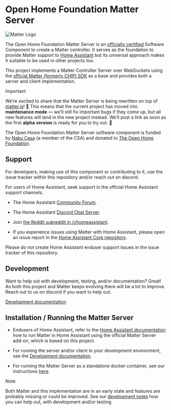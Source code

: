 # Open Home Foundation Matter Server

![Matter Logo](docs/matter_logo.svg)

The Open Home Foundation Matter Server is an [officially certified](https://csa-iot.org/csa_product/open-home-foundation-matter-server/) Software Component to create a Matter controller. It serves as the foundation to provide Matter support to [Home Assistant](https://home-assistant.io) but its universal approach makes it suitable to be used in other projects too.

This project implements a Matter Controller Server over WebSockets using the
[official Matter (formerly CHIP) SDK](https://github.com/project-chip/connectedhomeip)
as a base and provides both a server and client implementation.

> [!IMPORTANT]
> We’re excited to share that the Matter Server is being rewritten on top of [matter.js](https://github.com/matter-js/matter.js)! 🎉
> This means that the current project has moved into **maintenance mode** — we’ll still fix important bugs if they come up, but all new features will land in the new project instead.
> We’ll post a link as soon as the first **alpha version** is ready for you to try out. 🚀

The Open Home Foundation Matter Server software component is funded by [Nabu Casa](https://www.nabucasa.com/) (a member of the CSA) and donated to [The Open Home Foundation](https://www.openhomefoundation.org/).

## Support

For developers, making use of this component or contributing to it, use the issue tracker within this repository and/or reach out on discord.

For users of Home Assistant, seek support in the official Home Assistant support channels.

- The Home Assistant [Community Forum](https://community.home-assistant.io/).
- The Home Assistant [Discord Chat Server](https://discord.gg/c5DvZ4e).
- Join [the Reddit subreddit in /r/homeassistant](https://reddit.com/r/homeassistant).

- If you experience issues using Matter with Home Assistant, please open an issue
  report in the [Home Assistant Core repository](https://github.com/home-assistant/core/issues/new/choose).

Please do not create Home Assistant enduser support issues in the issue tracker of this repository.

## Development

Want to help out with development, testing, and/or documentation? Great! As both this project and Matter keeps evolving there will be a lot to improve. Reach out to us on discord if you want to help out.

[Development documentation](DEVELOPMENT.md)

## Installation / Running the Matter Server

- Endusers of Home Assistant, refer to the [Home Assistant documentation](https://www.home-assistant.io/integrations/matter/) how to run Matter in Home Assistant using the official Matter Server add-on, which is based on this project.

- For running the server and/or client in your development environment, see the [Development documentation](DEVELOPMENT.md).

- For running the Matter Server as a standalone docker container, see our instructions [here](docs/docker.md).

> [!NOTE]
> Both Matter and this implementation are in an early state and features are probably missing or could be improved. See our [development notes](#development) how you can help out, with development and/or testing.
